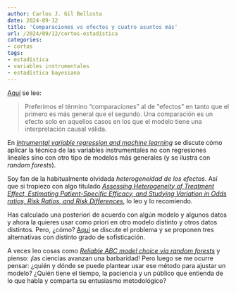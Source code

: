 ```yaml
---
author: Carlos J. Gil Bellosta
date: 2024-09-12
title: 'Comparaciones vs efectos y cuatro asuntos más'
url: /2024/09/12/cortos-estadística
categories:
- cortos
tags:
- estadística
- variables instrumentales
- estadística bayesiana
---
```


[Aquí](https://statmodeling.stat.columbia.edu/2024/08/06/he-wants-to-compute-the-effect-of-a-predictor-that-is-an-average-predictive-comparison-for-a-hierarchical-mixture-model-you-can-do-it-in-stan/) se lee:

> Preferimos el término “comparaciones” al de "efectos” en tanto que el primero es más general que el segundo. Una comparación es un efecto solo en aquellos casos en los que el modelo tiene una interpretación causal válida.

En [_Intrumental variable regression and machine learning_](https://www.brodrigues.co/blog/2019-11-06-explainability_econometrics/) se discute cómo aplicar la técnica de las variables instrumentales no con regresiones lineales sino con otro tipo de modelos más generales (y se ilustra con _random forests_).

Soy fan de la habitualmente olvidada _heterogeneidad de los efectos_. Así que si tropiezo con algo titulado [_Assessing Heterogeneity of Treatment Effect, Estimating Patient-Specific Efficacy, and Studying Variation in Odds ratios, Risk Ratios, and Risk Differences_](https://www.fharrell.com/post/varyor/), lo leo y lo recomiendo.

Has calculado una posteriori de acuerdo con algún modelo y algunos datos y ahora la quieres usar como priori en otro modelo distinto y otros datos distintos. Pero, ¿cómo? [Aquí](https://statisfaction.wordpress.com/2017/10/01/approximating-the-cut-distribution/) se discute el problema y se proponen tres alternativas con distinto grado de sofisticación.

A veces leo cosas como [_Reliable ABC model choice via random forests_](https://xianblog.wordpress.com/2014/10/29/reliable-abc-model-choice-via-random-forests/) y pienso: ¡las ciencias avanzan una barbaridad! Pero luego se me ocurre pensar: ¿quién y dónde se puede plantear usar ese método para ajustar un modelo? ¿Quién tiene el tiempo, la paciencia y un público que entienda de lo que habla y comparta su entusiasmo metodológico?